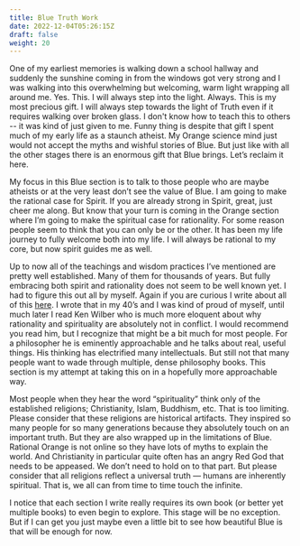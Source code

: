 ```yaml
---
title: Blue Truth Work
date: 2022-12-04T05:26:15Z
draft: false
weight: 20
---
```

One of my earliest memories is walking down a school hallway and suddenly the sunshine coming in from the windows got very strong and I was walking into this overwhelming but welcoming, warm light wrapping all around me. Yes. This. I will always step into the light. Always. This is my most precious gift. I will always step towards the light of Truth even if it requires walking over broken glass. I don't know how to teach this to others -- it was kind of just given to me. Funny thing is despite that gift I spent much of my early life as a staunch atheist. My Orange science mind just would not accept the myths and wishful stories of Blue. But just like with all the other stages there is an enormous gift that Blue brings. Let’s reclaim it here.

My focus in this Blue section is to talk to those people who are maybe atheists or at the very least don’t see the value of Blue. I am going to make the rational case for Spirit. If you are already strong in Spirit, great, just cheer me along. But know that your turn is coming in the Orange section where I’m going to make the spiritual case for rationality. For some reason people seem to think that you can only be or the other. It has been my life journey to fully welcome both into my life. I will always be rational to my core, but now spirit guides me as well.

Up to now all of the teachings and wisdom practices I’ve mentioned are pretty well established. Many of them for thousands of years. But fully embracing both spirit and rationality does not seem to be well known yet.  I had to figure this out all by myself. Again if you are curious I write about all of this [here][1]. I wrote that in my 40’s and I was kind of proud of myself, until much later I read Ken Wilber who is much more eloquent about why rationality and spirituality are absolutely not in conflict. I would recommend you read him, but I recognize that might be a bit much for most people. For a philosopher he is eminently approachable and he talks about real, useful things. His thinking has electrified many intellectuals. But still not that many people want to wade through multiple, dense philosophy books. This section is my attempt at taking this on in a hopefully  more approachable way.

Most people when they hear the word “spirituality” think only of the established religions; Christianity, Islam, Buddhism, etc. That is too limiting. Please consider that these religions are historical artifacts. They inspired so many people for so many generations because they absolutely touch on an important truth. But they are also wrapped up in the limitations of Blue. Rational Orange is not online so they have lots of myths to explain the world. And Christianity in particular quite often has an angry Red God that needs to be appeased. We don’t need to hold on to that part.  But please consider that all religions reflect a universal truth — humans are inherently spiritual. That is, we all can from time to time touch the infinite.

I notice that each section I write really requires its own book (or better yet multiple books) to even begin to explore. This stage will be no exception. But if I can get you just maybe even a little bit to see how beautiful Blue is that will be enough for now.




  

[1]:	/other/my-waking-up